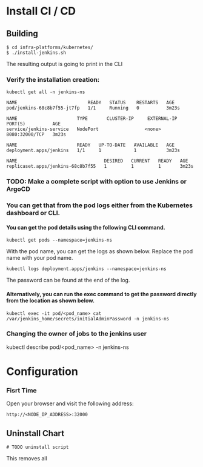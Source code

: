 # Install CI / CD

## Building

    $ cd infra-platforms/kubernetes/
    $ ./install-jenkins.sh

The resulting output is going to print in the CLI

### Verify the installation creation:
```console
kubectl get all -n jenkins-ns   

NAME                          READY   STATUS    RESTARTS   AGE
pod/jenkins-68c8b7f55-jt7fp   1/1     Running   0          3m23s

NAME                      TYPE       CLUSTER-IP     EXTERNAL-IP   PORT(S)          AGE
service/jenkins-service   NodePort                 <none>        8080:32000/TCP   3m23s

NAME                      READY   UP-TO-DATE   AVAILABLE   AGE
deployment.apps/jenkins   1/1     1            1           3m23s

NAME                                DESIRED   CURRENT   READY   AGE
replicaset.apps/jenkins-68c8b7f55   1         1         1       3m23s
```

### TODO: Make a complete script with option to use Jenkins or ArgoCD

### You can get that from the pod logs either from the Kubernetes dashboard or CLI. 

#### You can get the pod details using the following CLI command.

```console
kubectl get pods --namespace=jenkins-ns
```
With the pod name, you can get the logs as shown below. Replace the pod name with your pod name.
```console
kubectl logs deployment.apps/jenkins --namespace=jenkins-ns
```
The password can be found at the end of the log.

#### Alternatively, you can run the exec command to get the password directly from the location as shown below.
```console
kubectl exec -it pod/<pod_name> cat /var/jenkins_home/secrets/initialAdminPassword -n jenkins-ns
```

### Changing the owner of jobs to the jenkins user

kubectl describe pod/<pod_name> -n jenkins-ns

# Configuration

### Fisrt Time
Open your browser and visit the following address:
   
    http://<NODE_IP_ADDRESS>:32000

## Uninstall Chart

```console
# TODO uninstall script
```

This removes all 

